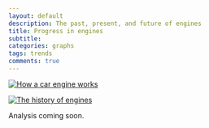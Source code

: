 ```yaml
---
layout: default
description: The past, present, and future of engines
title: Progress in engines
subtitle: 
categories: graphs
tags: trends
comments: true
---
```




[![How a car engine works]({{site.url}}/img/engine.gif)](http://animagraffs.com/how-a-car-engine-works/)

[![The history of engines]({{site.url}}/img/prime-movers-of-globalization.png)](http://www.vaclavsmil.com/prime-movers-of-globalization-the-history-and-impact-of-diesel-engines-and-gas-turbines-2/)

Analysis coming soon.